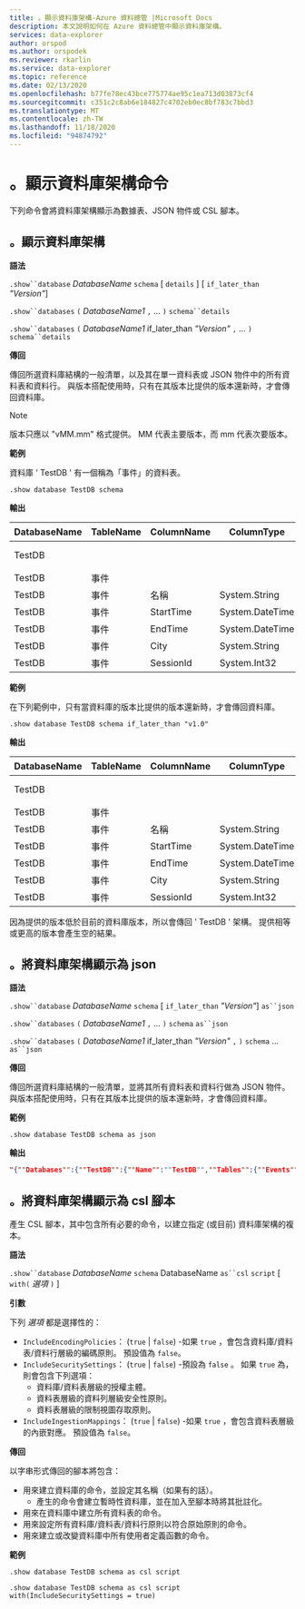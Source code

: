 ```yaml
---
title: 。顯示資料庫架構-Azure 資料總管 |Microsoft Docs
description: 本文說明如何在 Azure 資料總管中顯示資料庫架構。
services: data-explorer
author: orspod
ms.author: orspodek
ms.reviewer: rkarlin
ms.service: data-explorer
ms.topic: reference
ms.date: 02/13/2020
ms.openlocfilehash: b77fe78ec43bce775774ae95c1ea713d03873cf4
ms.sourcegitcommit: c351c2c8ab6e184827c4702eb0ec8bf783c7bbd3
ms.translationtype: MT
ms.contentlocale: zh-TW
ms.lasthandoff: 11/18/2020
ms.locfileid: "94874792"
---
```

# <a name="show-database-schema-commands"></a>。顯示資料庫架構命令

下列命令會將資料庫架構顯示為數據表、JSON 物件或 CSL 腳本。

## <a name="show-databases-schema"></a>。顯示資料庫架構

**語法**

`.show``database` *DatabaseName* `schema` [ `details` ] [ `if_later_than` *"Version"*] 

`.show``databases` `(` *DatabaseName1* `,` ... `)` `schema``details` 
 
`.show``databases` `(` *DatabaseName1* if_later_than *"Version"* `,` ... `)` `schema``details`

**傳回**

傳回所選資料庫結構的一般清單，以及其在單一資料表或 JSON 物件中的所有資料表和資料行。
與版本搭配使用時，只有在其版本比提供的版本還新時，才會傳回資料庫。

> [!NOTE]
> 版本只應以 "vMM.mm" 格式提供。 MM 代表主要版本，而 mm 代表次要版本。

**範例** 
 
資料庫 ' TestDB ' 有一個稱為「事件」的資料表。

```kusto
.show database TestDB schema 
```

**輸出**

|DatabaseName|TableName|ColumnName|ColumnType|IsDefaultTable|IsDefaultColumn|PrettyName|版本
|---|---|---|---|---|---|---|--- 
|TestDB||||False|False||v1。1       
|TestDB|事件|||True|錯||       
|TestDB|事件| 名稱|System.String|True|錯||     
|TestDB|事件| StartTime|  System.DateTime|True|錯||    
|TestDB|事件| EndTime|    System.DateTime|True|錯||        
|TestDB|事件| City|   System.String|True| 錯||     
|TestDB|事件| SessionId|  System.Int32|True|  True|| 

**範例** 

在下列範例中，只有當資料庫的版本比提供的版本還新時，才會傳回資料庫。
 
```kusto
.show database TestDB schema if_later_than "v1.0" 
```

**輸出**

|DatabaseName|TableName|ColumnName|ColumnType|IsDefaultTable|IsDefaultColumn|PrettyName|版本
|---|---|---|---|---|---|---|--- 
|TestDB||||False|False||v1。1       
|TestDB|事件|||True|錯||       
|TestDB|事件| 名稱|System.String|True|錯||     
|TestDB|事件| StartTime|  System.DateTime|True|錯||    
|TestDB|事件| EndTime|    System.DateTime|True|錯||        
|TestDB|事件| City|   System.String|True| 錯||     
|TestDB|事件| SessionId|  System.Int32|True|  True||  

因為提供的版本低於目前的資料庫版本，所以會傳回 ' TestDB ' 架構。 提供相等或更高的版本會產生空的結果。

## <a name="show-database-schema-as-json"></a>。將資料庫架構顯示為 json

**語法**

`.show``database` *DatabaseName* `schema` [ `if_later_than` *"Version"*] `as``json`
 
`.show``databases` `(` *DatabaseName1* `,` ... `)` `schema` `as``json`
 
`.show``databases` `(` *DatabaseName1* if_later_than *"Version"* `,` `)` `schema` ... `as``json`

**傳回**

傳回所選資料庫結構的一般清單，並將其所有資料表和資料行做為 JSON 物件。
與版本搭配使用時，只有在其版本比提供的版本還新時，才會傳回資料庫。

**範例** 
 
```kusto
.show database TestDB schema as json
```

**輸出**

```json
"{""Databases"":{""TestDB"":{""Name"":""TestDB"",""Tables"":{""Events"":{""Name"":""Events"",""DefaultColumn"":null,""OrderedColumns"":[{""Name"":""Name"",""Type"":""System.String""},{""Name"":""StartTime"",""Type"":""System.DateTime""},{""Name"":""EndTime"",""Type"":""System.DateTime""},{""Name"":""City"",""Type"":""System.String""},{""Name"":""SessionId"",""Type"":""System.Int32""}]}},""PrettyName"":null,""MajorVersion"":1,""MinorVersion"":1,""Functions"":{}}}}"
```

## <a name="show-database-schema-as-csl-script"></a>。將資料庫架構顯示為 csl 腳本

產生 CSL 腳本，其中包含所有必要的命令，以建立指定 (或目前) 資料庫架構的複本。

**語法**

`.show``database` *DatabaseName* `schema` DatabaseName `as``csl` `script` [ `with(` *選項* `)` ]

**引數**

下列 *選項* 都是選擇性的：

* `IncludeEncodingPolicies`： (`true`  |  `false`) -如果 `true` ，會包含資料庫/資料表/資料行層級的編碼原則。 預設值為 `false`。 
* `IncludeSecuritySettings`： (`true`  |  `false`) -預設為 `false` 。 如果 `true` 為，則會包含下列選項：
  * 資料庫/資料表層級的授權主體。
  * 資料表層級的資料列層級安全性原則。
  * 資料表層級的限制視圖存取原則。
* `IncludeIngestionMappings`： (`true`  |  `false`) -如果 `true` ，會包含資料表層級的內嵌對應。 預設值為 `false`。 

**傳回**

以字串形式傳回的腳本將包含：

* 用來建立資料庫的命令，並設定其名稱（如果有的話）。
  * 產生的命令會建立暫時性資料庫，並在加入至腳本時將其批註化。
* 用來在資料庫中建立所有資料表的命令。
* 用來設定所有資料庫/資料表/資料行原則以符合原始原則的命令。
* 用來建立或改變資料庫中所有使用者定義函數的命令。

**範例** 
 
```kusto
.show database TestDB schema as csl script

.show database TestDB schema as csl script with(IncludeSecuritySettings = true)
```
